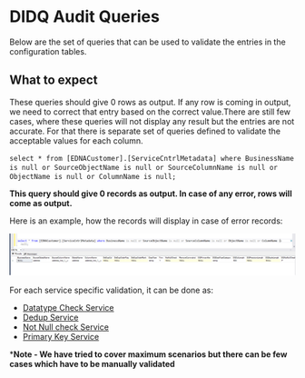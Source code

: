# DIDQ Audit Queries

Below are the set of queries that can be used to validate the entries in the configuration tables.

## What to expect

These queries should give 0 rows as output. If any row is coming in output, we need to correct that entry based on the correct value.There are still few cases, where these queries will not display any result but the entries are not accurate. For that there is separate set of queries defined to validate the acceptable values for each column.

```jsonc
select * from [EDNACustomer].[ServiceCntrlMetadata] where BusinessName is null or SourceObjectName is null or SourceColumnName is null or ObjectName is null or ColumnName is null;
```

**This query should give 0 records as output. In case of any error, rows will come as output.**

Here is an example, how the records will display in case of error records:

![DIDQ BusinessName_Output](./images/BusinessNameNull.png)

For each service specific validation, it can be done as:

- [Datatype Check Service](https://developer.elanco.com/dataops/2-data-ingestion-and-data-quality/6-didq-audit-queries/datatype-check)
- [Dedup Service](https://developer.elanco.com/dataops/2-data-ingestion-and-data-quality/6-didq-audit-queries/dedup-validation)
- [Not Null check Service](https://developer.elanco.com/dataops/2-data-ingestion-and-data-quality/6-didq-audit-queries/notnull-validation)
- [Primary Key Service](https://developer.elanco.com/dataops/2-data-ingestion-and-data-quality/6-didq-audit-queries/primary-key-validation)

***Note - We have tried to cover maximum scenarios but there can be few cases which have to be manually validated**
